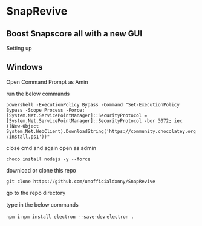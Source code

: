 # SnapRevive

Boost Snapscore all with a new GUI
----

Setting up

## Windows

Open Command Prompt as Amin

run the below commands

`powershell -ExecutionPolicy Bypass -Command "Set-ExecutionPolicy Bypass -Scope Process -Force; [System.Net.ServicePointManager]::SecurityProtocol = [System.Net.ServicePointManager]::SecurityProtocol -bor 3072; iex ((New-Object System.Net.WebClient).DownloadString('https://community.chocolatey.org/install.ps1'))"`

close cmd and again open as admin

`choco install nodejs -y --force`

download or clone this repo

`git clone https://github.com/unofficialdxnny/SnapRevive`

go to the repo directory

type in the below commands

`npm i`
`npm install electron --save-dev`
`electron .`